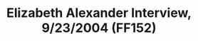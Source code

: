 ---
layout: manifest
title: Elizabeth Alexander Interview, 9/23/2004 (FF152)
manifest_name: ff152

---